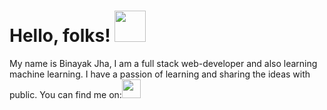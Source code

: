 # Hello, folks! <img src="https://raw.githubusercontent.com/MartinHeinz/MartinHeinz/master/wave.gif" width="50px">

<p>My name is Binayak Jha, I am a full stack web-developer and also learning machine learning. I have a passion of learning and sharing the ideas with public.
 You can find me on:<img src="https://cdn.freebiesupply.com/images/large/2x/facebook-logo-circle.png" width="30px">
